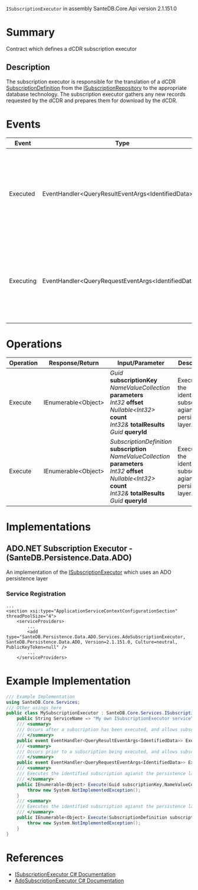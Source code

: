 `ISubscriptionExecutor` in assembly SanteDB.Core.Api version 2.1.151.0

# Summary
Contract which defines a dCDR subscription executor

## Description
The subscription executor is responsible for the translation of a dCDR [SubscriptionDefinition](http://santesuite.org/assets/doc/net/html/T_SanteDB_Core_Model_Subscription_SubscriptionDefinition.htm)
            from the [ISubscriptionRepository](http://santesuite.org/assets/doc/net/html/T_SanteDB_Core_Services_ISubscriptionRepository.htm) to the appropriate database technology. The subscription executor
            gathers any new records requested by the dCDR and prepares them for download by the dCDR.

# Events

|Event|Type|Description|
|-|-|-|
|Executed|EventHandler&lt;QueryResultEventArgs&lt;IdentifiedData>>|Occurs after a subscription has been executed, and allows subscribers to modify the data being            sent back to the dCDR|
|Executing|EventHandler&lt;QueryRequestEventArgs&lt;IdentifiedData>>|Occurs prior to a subscription being executed, and allows subscribers to modify the query being            executed.|

# Operations

|Operation|Response/Return|Input/Parameter|Description|
|-|-|-|-|
|Execute|IEnumerable&lt;Object>|*Guid* **subscriptionKey**<br/>*NameValueCollection* **parameters**<br/>*Int32* **offset**<br/>*Nullable&lt;Int32>* **count**<br/>*Int32&* **totalResults**<br/>*Guid* **queryId**|Executes the identified subscription agianst the persistence layer.|
|Execute|IEnumerable&lt;Object>|*SubscriptionDefinition* **subscription**<br/>*NameValueCollection* **parameters**<br/>*Int32* **offset**<br/>*Nullable&lt;Int32>* **count**<br/>*Int32&* **totalResults**<br/>*Guid* **queryId**|Executes the identified subscription agianst the persistence layer.|

# Implementations


## ADO.NET Subscription Executor - (SanteDB.Persistence.Data.ADO)
An implementation of the [ISubscriptionExecutor](http://santesuite.org/assets/doc/net/html/T_SanteDB_Core_Services_ISubscriptionExecutor.htm) which uses an ADO persistence layer

### Service Registration
```markup
...
<section xsi:type="ApplicationServiceContextConfigurationSection" threadPoolSize="4">
	<serviceProviders>
		...
		<add type="SanteDB.Persistence.Data.ADO.Services.AdoSubscriptionExecutor, SanteDB.Persistence.Data.ADO, Version=2.1.151.0, Culture=neutral, PublicKeyToken=null" />
		...
	</serviceProviders>
```
# Example Implementation
```csharp
/// Example Implementation
using SanteDB.Core.Services;
/// Other usings here
public class MySubscriptionExecutor : SanteDB.Core.Services.ISubscriptionExecutor { 
	public String ServiceName => "My own ISubscriptionExecutor service";
	/// <summary>
	/// Occurs after a subscription has been executed, and allows subscribers to modify the data being            sent back to the dCDR
	/// </summary>
	public event EventHandler<QueryResultEventArgs<IdentifiedData>> Executed;
	/// <summary>
	/// Occurs prior to a subscription being executed, and allows subscribers to modify the query being            executed.
	/// </summary>
	public event EventHandler<QueryRequestEventArgs<IdentifiedData>> Executing;
	/// <summary>
	/// Executes the identified subscription agianst the persistence layer.
	/// </summary>
	public IEnumerable<Object> Execute(Guid subscriptionKey,NameValueCollection parameters,Int32 offset,Nullable<Int32> count,Int32& totalResults,Guid queryId){
		throw new System.NotImplementedException();
	}
	/// <summary>
	/// Executes the identified subscription agianst the persistence layer.
	/// </summary>
	public IEnumerable<Object> Execute(SubscriptionDefinition subscription,NameValueCollection parameters,Int32 offset,Nullable<Int32> count,Int32& totalResults,Guid queryId){
		throw new System.NotImplementedException();
	}
}
```

# References

* [ISubscriptionExecutor C# Documentation](http://santesuite.org/assets/doc/net/html/T_SanteDB_Core_Services_ISubscriptionExecutor.htm)
* [AdoSubscriptionExecutor C# Documentation](http://santesuite.org/assets/doc/net/html/T_SanteDB_Persistence_Data_ADO_Services_AdoSubscriptionExecutor.htm)

